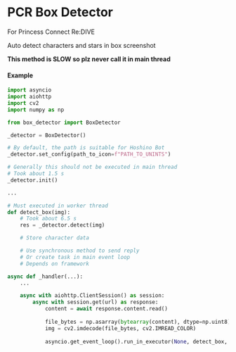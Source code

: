 # PCR Box Detector

For Princess Connect Re:DIVE

Auto detect characters and stars in box screenshot

**This method is SLOW so plz never call it in main thread**


#### Example
```python
import asyncio
import aiohttp
import cv2
import numpy as np

from box_detector import BoxDetector

_detector = BoxDetector()

# By default, the path is suitable for Hoshino Bot
_detector.set_config(path_to_icon=f"PATH_TO_UNINTS")

# Generally this should not be executed in main thread
# Took about 1.5 s
_detector.init()

...

# Must executed in worker thread
def detect_box(img):
    # Took about 6.5 s
    res = _detector.detect(img)

    # Store character data

    # Use synchronous method to send reply
    # Or create task in main event loop
    # Depends on framework

async def _handler(...):
    ...

    async with aiohttp.ClientSession() as session:
        async with session.get(url) as response:
            content = await response.content.read()
    
            file_bytes = np.asarray(bytearray(content), dtype=np.uint8)
            img = cv2.imdecode(file_bytes, cv2.IMREAD_COLOR)
    
            asyncio.get_event_loop().run_in_executor(None, detect_box, img)

```